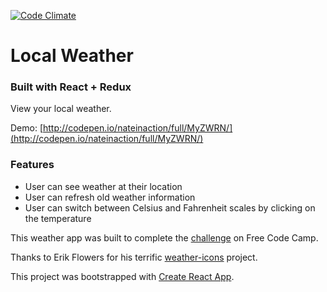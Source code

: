 [![Code Climate](https://codeclimate.com/github/nateinaction/Local-Weather/badges/gpa.svg)](https://codeclimate.com/github/nateinaction/Local-Weather)
# Local Weather
### Built with React + Redux

View your local weather.

Demo: [http://codepen.io/nateinaction/full/MyZWRN/](http://codepen.io/nateinaction/full/MyZWRN/)

### Features
- User can see weather at their location
- User can refresh old weather information
- User can switch between Celsius and Fahrenheit scales by clicking on the temperature

This weather app was built to complete the [challenge](https://www.freecodecamp.com/challenges/show-the-local-weather) on Free Code Camp.

Thanks to Erik Flowers for his terrific [weather-icons](https://github.com/erikflowers/weather-icons) project.

This project was bootstrapped with [Create React App](https://github.com/facebookincubator/create-react-app).
